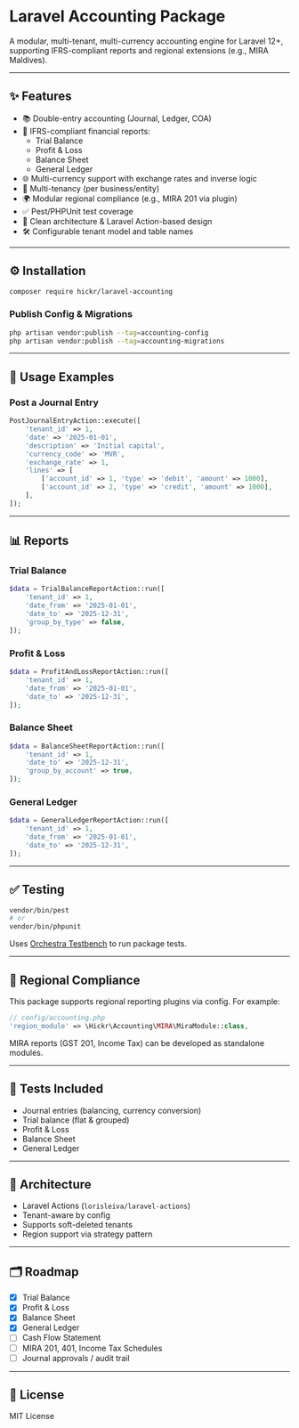 # Laravel Accounting Package

A modular, multi-tenant, multi-currency accounting engine for Laravel 12+, supporting IFRS-compliant reports and regional extensions (e.g., MIRA Maldives).

---

## ✨ Features

- 📚 Double-entry accounting (Journal, Ledger, COA)
- 🧾 IFRS-compliant financial reports:
    - Trial Balance
    - Profit & Loss
    - Balance Sheet
    - General Ledger
- 🌐 Multi-currency support with exchange rates and inverse logic
- 🏢 Multi-tenancy (per business/entity)
- 🌍 Modular regional compliance (e.g., MIRA 201 via plugin)
- ✅ Pest/PHPUnit test coverage
- 🧱 Clean architecture & Laravel Action-based design
- 🛠️ Configurable tenant model and table names

---

## ⚙️ Installation

```bash
composer require hickr/laravel-accounting
```

### Publish Config & Migrations

```bash
php artisan vendor:publish --tag=accounting-config
php artisan vendor:publish --tag=accounting-migrations
```

---

## 🚀 Usage Examples

### Post a Journal Entry

```php
PostJournalEntryAction::execute([
    'tenant_id' => 1,
    'date' => '2025-01-01',
    'description' => 'Initial capital',
    'currency_code' => 'MVR',
    'exchange_rate' => 1,
    'lines' => [
        ['account_id' => 1, 'type' => 'debit', 'amount' => 1000],
        ['account_id' => 2, 'type' => 'credit', 'amount' => 1000],
    ],
]);
```

---

## 📊 Reports

### Trial Balance

```php
$data = TrialBalanceReportAction::run([
    'tenant_id' => 1,
    'date_from' => '2025-01-01',
    'date_to' => '2025-12-31',
    'group_by_type' => false,
]);
```

### Profit & Loss

```php
$data = ProfitAndLossReportAction::run([
    'tenant_id' => 1,
    'date_from' => '2025-01-01',
    'date_to' => '2025-12-31',
]);
```

### Balance Sheet

```php
$data = BalanceSheetReportAction::run([
    'tenant_id' => 1,
    'date_to' => '2025-12-31',
    'group_by_account' => true,
]);
```

### General Ledger

```php
$data = GeneralLedgerReportAction::run([
    'tenant_id' => 1,
    'date_from' => '2025-01-01',
    'date_to' => '2025-12-31',
]);
```

---

## ✅ Testing

```bash
vendor/bin/pest
# or
vendor/bin/phpunit
```

Uses [Orchestra Testbench](https://github.com/orchestral/testbench) to run package tests.

---

## 🧩 Regional Compliance

This package supports regional reporting plugins via config. For example:

```php
// config/accounting.php
'region_module' => \Hickr\Accounting\MIRA\MiraModule::class,
```

MIRA reports (GST 201, Income Tax) can be developed as standalone modules.

---

## 🧪 Tests Included

- Journal entries (balancing, currency conversion)
- Trial balance (flat & grouped)
- Profit & Loss
- Balance Sheet
- General Ledger

---

## 🧱 Architecture

- Laravel Actions (`lorisleiva/laravel-actions`)
- Tenant-aware by config
- Supports soft-deleted tenants
- Region support via strategy pattern

---

## 🗂️ Roadmap

- [x] Trial Balance
- [x] Profit & Loss
- [x] Balance Sheet
- [x] General Ledger
- [ ] Cash Flow Statement
- [ ] MIRA 201, 401, Income Tax Schedules
- [ ] Journal approvals / audit trail

---

## 🧾 License

MIT License